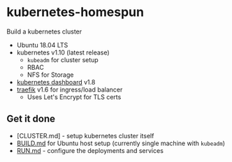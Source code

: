 # kubernetes-homespun

Build a kubernetes cluster

 - Ubuntu 18.04 LTS
 - kubernetes v1.10 (latest release)
   - `kubeadm` for cluster setup
   - RBAC
   - NFS for Storage
 - [kubernetes dashboard](https://github.com/kubernetes/dashboard) v1.8
 - [traefik](https://github.com/containous/traefik) v1.6 for ingress/load balancer
   - Uses Let's Encrypt for TLS certs


## Get it done

  - [CLUSTER.md] - setup kubernetes cluster itself
  - [BUILD.md](BUILD.md) for Ubuntu host setup (currently single machine with `kubeadm`)
  - [RUN.md](RUN.md) - configure the deployments and services
